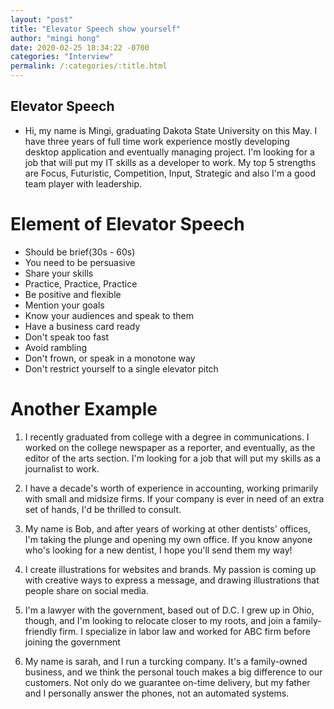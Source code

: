 ```yaml
---
layout: "post"
title: "Elevator Speech show yourself"
author: "mingi hong"
date: 2020-02-25 18:34:22 -0700
categories: "Interview"
permalink: /:categories/:title.html
---
```


## Elevator Speech

- Hi, my name is Mingi, graduating Dakota State University on this May. I have three years of full time work experience mostly developing desktop application and eventually managing project. I'm looking for a job that will put my IT skills as a developer to work. My top 5 strengths are Focus, Futuristic, Competition, Input, Strategic and also I'm a good team player with leadership.

# Element of Elevator Speech
- Should be brief(30s - 60s)
- You need to be persuasive
- Share your skills
- Practice, Practice, Practice
- Be positive and flexible
- Mention your goals
- Know your audiences and speak to them
- Have a business card ready
- Don't speak too fast
- Avoid rambling
- Don't frown, or speak in a monotone way
- Don't restrict yourself to a single elevator pitch

# Another Example

1. I recently graduated from college with a degree in communications. I worked on the college newspaper as a reporter, and eventually, as the editor of the arts section. I'm looking for a job that will put my skills as a journalist to work.

2. I have a decade's worth of experience in accounting, working primarily with small and midsize firms. If your company is ever in need of an extra set of hands, I'd be thrilled to consult.

3. My name is Bob, and after years of working at other dentists' offices, I'm taking the plunge and opening my own office. If you know anyone who's looking for a new dentist, I hope you'll send them my way!

4. I create illustrations for websites and brands. My passion is coming up with creative ways to express a message, and drawing illustrations that people share on social media.

5. I'm a lawyer with the government, based out of D.C. I grew up in Ohio, though, and I'm looking to relocate closer to my roots, and join a family-friendly firm. I specialize in labor law and worked for ABC firm before joining the government

6. My name is sarah, and I run a turcking company. It's a family-owned business, and we think the personal touch makes a big difference to our customers. Not only do we guarantee on-time delivery, but my father and I personally answer the phones, not an automated systems.


